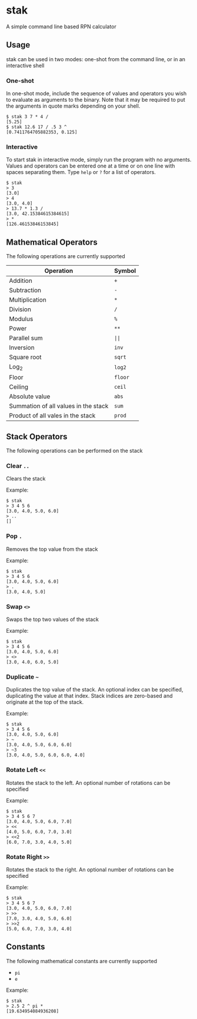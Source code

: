 # stak

A simple command line based RPN calculator

## Usage

stak can be used in two modes: one-shot from the command line, or in an interactive shell

### One-shot

In one-shot mode, include the sequence of values and operators you wish to evaluate as arguments to the binary. Note that it may be required to put the arguments in quote marks depending on your shell.

```
$ stak 3 7 * 4 /
[5.25]
$ stak 12.6 17 / .5 3 ^
[0.7411764705882353, 0.125]
```

### Interactive

To start stak in interactive mode, simply run the program with no arguments. Values and operators can be entered one at a time or on one line with spaces separating them. Type `help` or `?` for a list of operators.

```
$ stak
> 3
[3.0]
> 4
[3.0, 4.0]
> 13.7 * 1.3 /
[3.0, 42.15384615384615]
> *
[126.46153846153845]
```



## Mathematical Operators

The following operations are currently supported

| Operation                            | Symbol      |
| ------------------------------------ | ----------- |
| Addition                             | `+`         |
| Subtraction                          | `-`         |
| Multiplication                       | `*`         |
| Division                             | `/`         |
| Modulus                              | `%`         |
| Power                                | `**` |
| Parallel sum                         | <code>&#124;&#124;</code> |
| Inversion                            | `inv`       |
| Square root                          | `sqrt`      |
| Log<sub>2</sub>                      | `log2`      |
| Floor                                | `floor`     |
| Ceiling                              | `ceil`      |
| Absolute value                       | `abs`       |
| Summation of all values in the stack | `sum`       |
| Product of all vales in the stack    | `prod`      |



## Stack Operators

The following operations can be performed on the stack

### Clear `..`

Clears the stack

Example:

```
$ stak
> 3 4 5 6
[3.0, 4.0, 5.0, 6.0]
> ..
[]
```

### Pop `.`

Removes the top value from the stack

Example:

```
$ stak
> 3 4 5 6
[3.0, 4.0, 5.0, 6.0]
> .
[3.0, 4.0, 5.0]
```

### Swap `<>`

Swaps the top two values of the stack

Example:

```
$ stak
> 3 4 5 6
[3.0, 4.0, 5.0, 6.0]
> <>
[3.0, 4.0, 6.0, 5.0]
```

### Duplicate `~`

Duplicates the top value of the stack. An optional index can be specified, duplicating the value at that index. Stack indices are zero-based and originate at the top of the stack.

Example:

```
$ stak
> 3 4 5 6
[3.0, 4.0, 5.0, 6.0]
> ~
[3.0, 4.0, 5.0, 6.0, 6.0]
> ~3
[3.0, 4.0, 5.0, 6.0, 6.0, 4.0]
```

### Rotate Left `<<`

Rotates the stack to the left. An optional number of rotations can be specified

Example:

```
$ stak
> 3 4 5 6 7
[3.0, 4.0, 5.0, 6.0, 7.0]
> <<
[4.0, 5.0, 6.0, 7.0, 3.0]
> <<2
[6.0, 7.0, 3.0, 4.0, 5.0]
```

### Rotate Right `>>`

Rotates the stack to the right. An optional number of rotations can be specified

Example:

```
$ stak
> 3 4 5 6 7
[3.0, 4.0, 5.0, 6.0, 7.0]
> >>
[7.0, 3.0, 4.0, 5.0, 6.0]
> >>2
[5.0, 6.0, 7.0, 3.0, 4.0]
```



## Constants

The following mathematical constants are currently supported

- `pi`
- `e`

Example:

```
$ stak
> 2.5 2 ^ pi *
[19.634954084936208]
```


